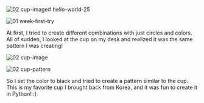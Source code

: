 ![02  cup-image](https://github.com/HANNAHYEKIM/hello-world-25/assets/145718273/dc436131-f89f-4208-994e-a94cea172e57)# hello-world-25

![01  week-first-try](https://github.com/HANNAHYEKIM/hello-world-25/assets/145718273/c27163e9-0ff3-4af4-a818-3b0ce24e931c)

At first, I tried to create different combinations with just circles and colors.
All of sudden, I looked at the cup on my desk and realized it was the same pattern I was creating! 

![02  cup-image](https://github.com/HANNAHYEKIM/hello-world-25/assets/145718273/b2d1c4b7-6c54-4c85-994d-93accd9cdadb)

![02  cup-pattern](https://github.com/HANNAHYEKIM/hello-world-25/assets/145718273/995cd430-00ac-402f-a900-f3acd2cd371f)

So I set the color to black and tried to create a pattern similar to the cup. 
This is my favorite cup I brought back from Korea, and it was fun to create it in Python! :)

